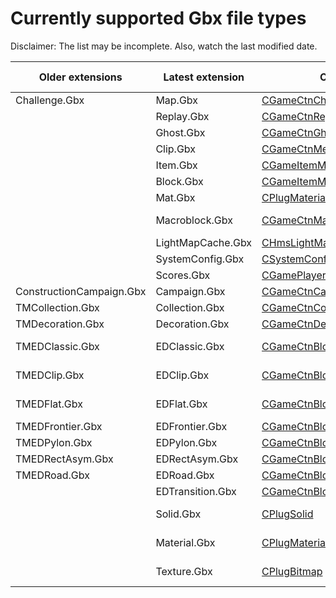 # Currently supported Gbx file types

Disclaimer: The list may be incomplete. Also, watch the last modified date.

Older extensions | Latest extension | Class | Read (whole) | Write | Read (header)
| --- | --- | --- | --- | --- | ---
| Challenge.Gbx | Map.Gbx | [CGameCtnChallenge](Src/GBX.NET/Engines/Game/CGameCtnChallenge.cs) | Yes | Yes | Yes
| | Replay.Gbx | [CGameCtnReplayRecord](Src/GBX.NET/Engines/Game/CGameCtnReplayRecord.cs) | Yes | No | Yes
| | Ghost.Gbx | [CGameCtnGhost](Src/GBX.NET/Engines/Game/CGameCtnGhost.cs) | Yes | Yes
| | Clip.Gbx | [CGameCtnMediaClip](Src/GBX.NET/Engines/Game/CGameCtnMediaClip.cs) | Yes | Yes
| | Item.Gbx | [CGameItemModel](Src/GBX.NET/Engines/GameData/CGameItemModel.cs) | Yes | No | Yes
| | Block.Gbx | [CGameItemModel](Src/GBX.NET/Engines/GameData/CGameItemModel.cs) | Yes | No | Yes
| | Mat.Gbx | [CPlugMaterialUserInst](Src/GBX.NET/Engines/Plug/CPlugMaterialUserInst.cs) | Yes | Yes
| | Macroblock.Gbx | [CGameCtnMacroBlockInfo](Src/GBX.NET/Engines/Game/CGameCtnMacroBlockInfo.cs) | *Fix soon* | No | Yes
| | LightMapCache.Gbx | [CHmsLightMapCache](Src/GBX.NET/Engines/Hms/CHmsLightMapCache.cs) | Yes | Yes
| | SystemConfig.Gbx | [CSystemConfig](Src/GBX.NET/Engines/System/CSystemConfig.cs) | Yes | Yes
| | Scores.Gbx | [CGamePlayerScore](Src/GBX.NET/Engines/Game/CGamePlayerScore.cs) | Yes | No
| ConstructionCampaign.Gbx | Campaign.Gbx | [CGameCtnCampaign](Src/GBX.NET/Engines/Game/CGameCtnCampaign.cs) | Yes | Yes
| TMCollection.Gbx | Collection.Gbx | [CGameCtnCollection](Src/GBX.NET/Engines/Game/CGameCtnCollection.cs) | Yes | Yes | Yes
| TMDecoration.Gbx | Decoration.Gbx | [CGameCtnDecoration](Src/GBX.NET/Engines/Game/CGameCtnDecoration.cs) | Yes | Yes | Partially
| TMEDClassic.Gbx | EDClassic.Gbx | [CGameCtnBlockInfoClassic](Src/GBX.NET/Engines/Game/CGameCtnBlockInfoClassic.cs) | Up to MP4 | Up to MP4 | Yes
| TMEDClip.Gbx | EDClip.Gbx | [CGameCtnBlockInfoClip](Src/GBX.NET/Engines/Game/CGameCtnBlockInfoClip.cs) | Up to MP4 | Up to MP4 | Yes
| TMEDFlat.Gbx | EDFlat.Gbx | [CGameCtnBlockInfoFlat](Src/GBX.NET/Engines/Game/CGameCtnBlockInfoFlat.cs) | Up to MP4 | Up to MP4 | Yes
| TMEDFrontier.Gbx | EDFrontier.Gbx | [CGameCtnBlockInfoFrontier](Src/GBX.NET/Engines/Game/CGameCtnBlockInfoFrontier.cs) | Yes | Yes | Yes
| TMEDPylon.Gbx | EDPylon.Gbx | [CGameCtnBlockInfoPylon](Src/GBX.NET/Engines/Game/CGameCtnBlockInfoPylon.cs) | Yes | Yes | Yes
| TMEDRectAsym.Gbx | EDRectAsym.Gbx | [CGameCtnBlockInfoRectAsym](Src/GBX.NET/Engines/Game/CGameCtnBlockInfoRectAsym.cs) | Yes | Yes | Yes
| TMEDRoad.Gbx | EDRoad.Gbx | [CGameCtnBlockInfoRoad](Src/GBX.NET/Engines/Game/CGameCtnBlockInfoRoad.cs) | Yes | Yes | Yes
| | EDTransition.Gbx | [CGameCtnBlockInfoTransition](Src/GBX.NET/Engines/Game/CGameCtnBlockInfoTransition.cs) | Yes | Yes | Yes
| | Solid.Gbx | [CPlugSolid](Src/GBX.NET/Engines/Plug/CPlugSolid.cs) | Up to TMUF | No
| | Material.Gbx | [CPlugMaterial](Src/GBX.NET/Engines/Plug/CPlugMaterial.cs) | Up to TMUF | No
| | Texture.Gbx | [CPlugBitmap](Src/GBX.NET/Engines/Plug/CPlugBitmap.cs) | Up to TMUF | No
